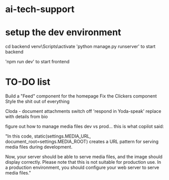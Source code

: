 # ai-tech-support
# setup the dev environment

cd backend
venv\Scripts\activate
'python manage.py runserver' to start backend

'npm run dev' to start frontend

# TO-DO list

Build a "Feed" component for the homepage
Fix the Clickers component
Style the shit out of everything

Cloda - 
    document attachments
    switch off 'respond in Yoda-speak'
        replace with details from bio

figure out how to manage media files dev vs prod... this is what copilot said:

"In this code, static(settings.MEDIA_URL, document_root=settings.MEDIA_ROOT) creates a URL pattern for serving media files during development.

Now, your server should be able to serve media files, and the image should display correctly. Please note that this is not suitable for production use. In a production environment, you should configure your web server to serve media files."


